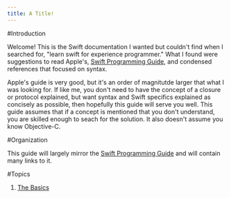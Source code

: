 ```yaml
---
title: A Title!
---
```


#Introduction

Welcome! This is the Swift documentation I wanted but couldn't find when I searched for, "learn swift for experience programmer." What I found were suggestions to read Apple's, [Swift Programming Guide](https://docs.swift.org/swift-book/LanguageGuide/TheBasics.html), and condensed references that focused on syntax.

Apple's guide is very good, but it's an order of magnitutde larger that what I was looking for. If like me, you don't need to have the concept of a closure or protocol explained, but want syntax and Swift specifics explained as concisely as possible, then hopefully this guide will serve you well. This guide assumes that if a concept is mentioned that you don't understand, you are skilled enough to seach for the solution. It also doesn't assume you know Objective-C.

#Organization

This guide will largely mirror the [Swift Programming Guide](https://docs.swift.org/swift-book/LanguageGuide/TheBasics.html) and will contain many links to it.

#Topics

1. [The Basics](basics.md)

